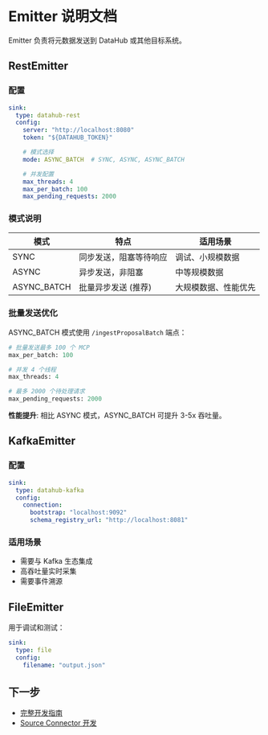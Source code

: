 # Emitter 说明文档

Emitter 负责将元数据发送到 DataHub 或其他目标系统。

## RestEmitter

### 配置

```yaml
sink:
  type: datahub-rest
  config:
    server: "http://localhost:8080"
    token: "${DATAHUB_TOKEN}"

    # 模式选择
    mode: ASYNC_BATCH  # SYNC, ASYNC, ASYNC_BATCH

    # 并发配置
    max_threads: 4
    max_per_batch: 100
    max_pending_requests: 2000
```

### 模式说明

| 模式 | 特点 | 适用场景 |
|------|------|----------|
| SYNC | 同步发送，阻塞等待响应 | 调试、小规模数据 |
| ASYNC | 异步发送，非阻塞 | 中等规模数据 |
| ASYNC_BATCH | 批量异步发送 (推荐) | 大规模数据、性能优先 |

### 批量发送优化

ASYNC_BATCH 模式使用 `/ingestProposalBatch` 端点：

```python
# 批量发送最多 100 个 MCP
max_per_batch: 100

# 并发 4 个线程
max_threads: 4

# 最多 2000 个待处理请求
max_pending_requests: 2000
```

**性能提升**: 相比 ASYNC 模式，ASYNC_BATCH 可提升 3-5x 吞吐量。

## KafkaEmitter

### 配置

```yaml
sink:
  type: datahub-kafka
  config:
    connection:
      bootstrap: "localhost:9092"
      schema_registry_url: "http://localhost:8081"
```

### 适用场景

- 需要与 Kafka 生态集成
- 高吞吐量实时采集
- 需要事件溯源

## FileEmitter

用于调试和测试：

```yaml
sink:
  type: file
  config:
    filename: "output.json"
```

## 下一步

- [完整开发指南](./development.md)
- [Source Connector 开发](./source-development.md)
